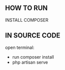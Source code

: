 
## HOW TO RUN
INSTALL COMPOSER
## IN SOURCE CODE
open terminal:
- run composer install 
- php artisan serve


